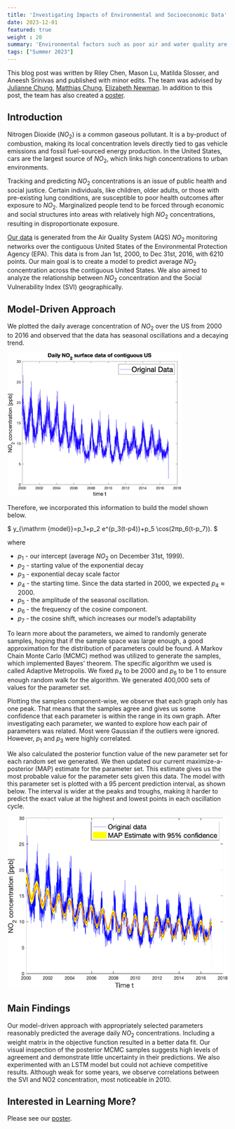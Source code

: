 ```yaml
---
title: 'Investigating Impacts of Environmental and Socioeconomic Data'
date: 2023-12-01
featured: true
weight : 20
summary: 'Environmental factors such as poor air and water quality are highly correlated with disease and adverse health outcomes. These determinants of health and well-being are often directly related to social inequalities such as socioeconomic status, household composition and disability, minority status and language, and housing time and transportation.  For instance, NO2 is one combustion byproduct associated with multiple adverse health outcomes. Various methods have been proposed to obtain high-resolution NO2 models covering the entire contiguous US, enabling predictions, even in unmonitored areas.  However, to this point, it is unclear how these models of environmental triggers are correlated with socioeconomic status. This project addresses the following questions: Can we predict social vulnerability maps based on existing data?  Where should monitoring stations be placed to assess NO2 levels accurately, especially in high-risk and vulnerable locations?  How can these vulnerability maps be used to enable predictions with high certainty?  We will use computational tools from mathematics, statistics, computer science, and data science to address these questions and more.  In this project, students will gain hands-on experience with data science, mathematical and atmospheric modeling, inverse problems, and uncertainty quantification.'
tags: ["Summer 2023"]
---
```

<!-- https://docs.google.com/document/d/1DbfqmpkV7B7h78s44ZPp59s8fOqnl93ATvakM_nx7o8/edit -->

This blog post was written by Riley Chen, Mason Lu, Matilda Slosser, and Aneesh Srinivas and published with minor edits. The team was advised by [Julianne Chung](http://www.math.emory.edu/~jmchung/), [Matthias Chung](http://www.math.emory.edu/~mchun45/), [Elizabeth Newman](../author/elizabeth-newman/). In addition to this post, the team has also created a [poster](content/2023-NO2-Poster.pdf). 

## Introduction 
Nitrogen Dioxide ($NO_2$) is a common gaseous pollutant. It is a by-product of combustion, making its local concentration levels directly tied to gas vehicle emissions and fossil fuel-sourced energy production. In the United States, cars are the largest source of $NO_2$, which links high concentrations to urban environments. 

Tracking and predicting $NO_2$ concentrations is an issue of public health and social justice. Certain individuals, like children, older adults, or those with pre-existing lung conditions, are susceptible to poor health outcomes after exposure to $NO_2$.  Marginalized people tend to be forced through economic and social structures into areas with relatively high $NO_2$ concentrations, resulting in disproportionate exposure.

[Our data](https://pubmed.ncbi.nlm.nih.gov/31851499/) is generated from the Air Quality System (AQS) $NO_2$ monitoring networks over the contiguous United States of the Environmental Protection Agency (EPA). This data is from Jan 1st, 2000, to Dec 31st, 2016, with 6210 points. Our main goal is to create a model to predict average $NO_2$ concentration across the contiguous United States. We also aimed to analyze the relationship between $NO_2$ concentration and the Social Vulnerability Index (SVI) geographically.

## Model-Driven Approach
We plotted the daily average concentration of $NO_2$ over the US from 2000 to 2016 and observed that the data has seasonal oscillations and a decaying trend. 

![NO2 Data](images/data.png)


Therefore, we incorporated this information to build the model shown below.
 
$ y_{\mathrm {model}}=p_1+p_2 e^{p_3(t-p4)}+p_5 \cos(2πp_6(t-p_7)). $    

where

- $p_1$ - our intercept (average $NO_2$ on December 31st, 1999). 
- $p_2$ - starting value of the exponential decay
- $p_3$ - exponential decay scale factor 
- $p_4$ - the starting time. Since the data started in 2000, we expected $p_4 ≈2000$. 
- $p_5$ - the amplitude of the seasonal oscillation. 
- $p_6$ - the frequency of the cosine component. 
- $p_7$ - the cosine shift, which increases our model’s adaptability 

To learn more about the parameters, we aimed to randomly generate samples, hoping that if the sample space was large enough, a good approximation for the distribution of parameters could be found. A Markov Chain Monte Carlo (MCMC) method was utilized to generate the samples, which implemented Bayes' theorem. The specific algorithm we used is called Adaptive Metropolis. We fixed $p_4$ to be 2000 and $p_6$ to be 1 to ensure enough random walk for the algorithm. We generated 400,000 sets of values for the parameter set.

Plotting the samples component-wise, we observe that each graph only has one peak. That means that the samples agree and gives us some confidence that each parameter is within the range in its own graph. After investigating each parameter, we wanted to explore how each pair of parameters was related. Most were Gaussian if the outliers were ignored. However, $p_1$ and $p_3$ were highly correlated.

We also calculated the posterior function value of the new parameter set for each random set we generated. We then updated our current maximize-a-posterior (MAP) estimate for the parameter set. This estimate gives us the most probable value for the parameter sets given this data. The model with this parameter set is plotted with a 95 percent prediction interval, as shown below. The interval is wider at the peaks and troughs, making it harder to predict the exact value at the highest and lowest points in each oscillation cycle.

![MAP Estimate](images/fit.png)
## Main Findings 
 
Our model-driven approach with appropriately selected parameters reasonably predicted the average daily $NO_2$ concentrations. Including a weight matrix in the objective function resulted in a better data fit.
Our visual inspection of the posterior MCMC samples suggests high levels of agreement and demonstrate
little uncertainty in their predictions.
We also experimented with an LSTM model but could not achieve competitive results. 
Although weak for some years, we observe correlations between the SVI and
NO2 concentration, most noticeable in 2010.

## Interested in Learning More?
Please see our [poster](content/2023-NO2-Poster.pdf).
